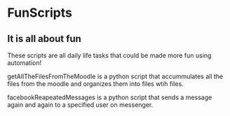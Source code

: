 # FunScripts

## It is all about fun

These scripts are all daily life tasks that could be made more fun using automation!

getAllTheFilesFromTheMoodle is a python script that accummulates all the files from the moodle and organizes them into files wtih files.

facebookReapeatedMessages is a python script that sends a message again and again to a specified user on messenger.
